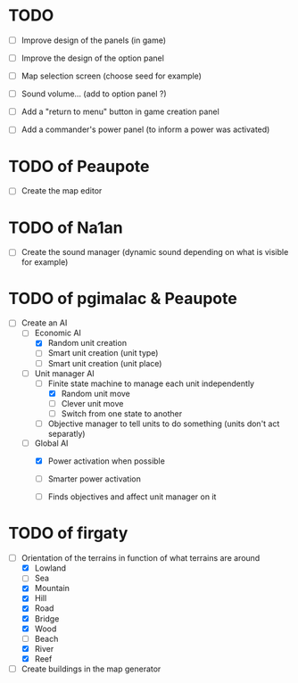 TODO
====

- [ ] Improve design of the panels (in game)
- [ ] Improve the design of the option panel
- [ ] Map selection screen (choose seed for example)
- [ ] Sound volume... (add to option panel ?)
- [ ] Add a "return to menu" button in game creation panel
- [ ] Add a commander's power panel (to inform a power was activated)


TODO of Peaupote
====

- [ ] Create the map editor


TODO of Na1an
====

- [ ] Create the sound manager (dynamic sound depending on what is visible for example)


TODO of pgimalac & Peaupote
====

- [ ] Create an AI
    - [ ] Economic AI
        - [x] Random unit creation
        - [ ] Smart unit creation (unit type)
        - [ ] Smart unit creation (unit place)
    - [ ] Unit manager AI
        - [ ] Finite state machine to manage each unit independently
            - [x] Random unit move
            - [ ] Clever unit move
            - [ ] Switch from one state to another
        - [ ] Objective manager to tell units to do something (units don't act separatly)
    - [ ] Global AI
        - [x] Power activation when possible
        - [ ] Smarter power activation
        - [ ] Finds objectives and affect unit manager on it


TODO of firgaty
====

- [ ] Orientation of the terrains in function of what terrains are around
    - [x] Lowland
    - [ ] Sea
    - [x] Mountain
    - [x] Hill
    - [x] Road
    - [x] Bridge
    - [x] Wood
    - [ ] Beach
    - [x] River
    - [x] Reef
- [ ] Create buildings in the map generator